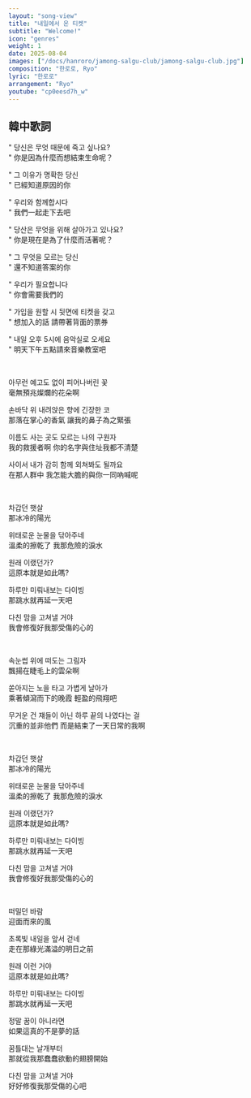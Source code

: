 ```yaml
---
layout: "song-view"
title: "내일에서 온 티켓"
subtitle: "Welcome!"
icon: "genres"
weight: 1
date: 2025-08-04
images: ["/docs/hanroro/jamong-salgu-club/jamong-salgu-club.jpg"]
composition: "한로로, Ryo"
lyric: "한로로"
arrangement: "Ryo"
youtube: "cp0eesd7h_w"
---
```


## 韓中歌詞

" 당신은 무엇 때문에 죽고 싶나요?  
" 你是因為什麼而想結束生命呢？  

" 그 이유가 명확한 당신  
" 已經知道原因的你  

" 우리와 함께합시다  
" 我們一起走下去吧  

" 당산은 무엇을 위해 살아가고 있나요?  
" 你是現在是為了什麼而活著呢？  

" 그 무엇을 모르는 당신  
" 還不知道答案的你  

" 우리가 필요합니다  
" 你會需要我們的  

" 가입을 원할 시 뒷면에 티켓을 갖고   
" 想加入的話 請帶著背面的票券  

" 내일 오후 5시에 음악실로 오세요  
" 明天下午五點請來音樂教室吧  

<br>

아무런 예고도 없이 피어나버린 꽃  
毫無預兆燦爛的花朵啊  

손바닥 위 내려앉은 향에 긴장한 코  
那落在掌心的香氣 讓我的鼻子為之緊張  

이름도 사는 곳도 모르는 나의 구원자  
我的救援者啊 你的名字與住址我都不清楚  

사이서 내가 감히 함께 외쳐봐도 될까요  
在那人群中 我怎能大膽的與你一同吶喊呢  

<br>

차갑던 햇살  
那冰冷的陽光  

위태로운 눈물을 닦아주네  
溫柔的擦乾了 我那危險的淚水  

원래 이랬던가?  
這原本就是如此嗎?  

하루만 미뤄내보는 다이빙  
那跳水就再延一天吧  

다친 맘을 고쳐낼 거야  
我會修復好我那受傷的心的  

<br>

속눈썹 위에 떠도는 그림자  
飄揚在睫毛上的雲朵啊  

쏟아지는 노을 타고 가볍게 날아가  
乘著傾瀉而下的晚霞 輕盈的飛翔吧  

무거운 건 쟤들이 아닌 하루 끝의 나였다는 걸  
沉重的並非他們 而是結束了一天日常的我啊  

<br>

차갑던 햇살  
那冰冷的陽光  

위태로운 눈물을 닦아주네  
溫柔的擦乾了 我那危險的淚水  

원래 이랬던가?  
這原本就是如此嗎?  

하루만 미뤄내보는 다이빙  
那跳水就再延一天吧  

다친 맘을 고쳐낼 거야  
我會修復好我那受傷的心的  

<br>

떠밀던 바람  
迎面而來的風  

초록빛 내일을 앞서 걷네  
走在那綠光滿溢的明日之前  

원래 이런 거야  
這原本就是如此嗎?  

하루만 미뤄내보는 다이빙  
那跳水就再延一天吧  

정말 꿈이 아니라면  
如果這真的不是夢的話  

꿈틀대는 날개부터   
那就從我那蠢蠢欲動的翅膀開始  

다친 맘을 고쳐낼 거야  
好好修復我那受傷的心吧  
